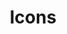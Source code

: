 ---
draft: true
title: "Icons"
description: Official Rivet SVG icon set
thumbnail: "icons-thumbnail.png"
packageName: rivet-icons
npm: false
repo: https://github.com/indiana-university/rivet-icons
demo: https://indiana-university.github.io/rivet-icons/
status: Alpha
addOnTags:
  - All
  - Page content
---